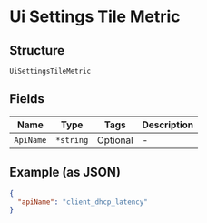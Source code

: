 
# Ui Settings Tile Metric

## Structure

`UiSettingsTileMetric`

## Fields

| Name | Type | Tags | Description |
|  --- | --- | --- | --- |
| `ApiName` | `*string` | Optional | - |

## Example (as JSON)

```json
{
  "apiName": "client_dhcp_latency"
}
```

